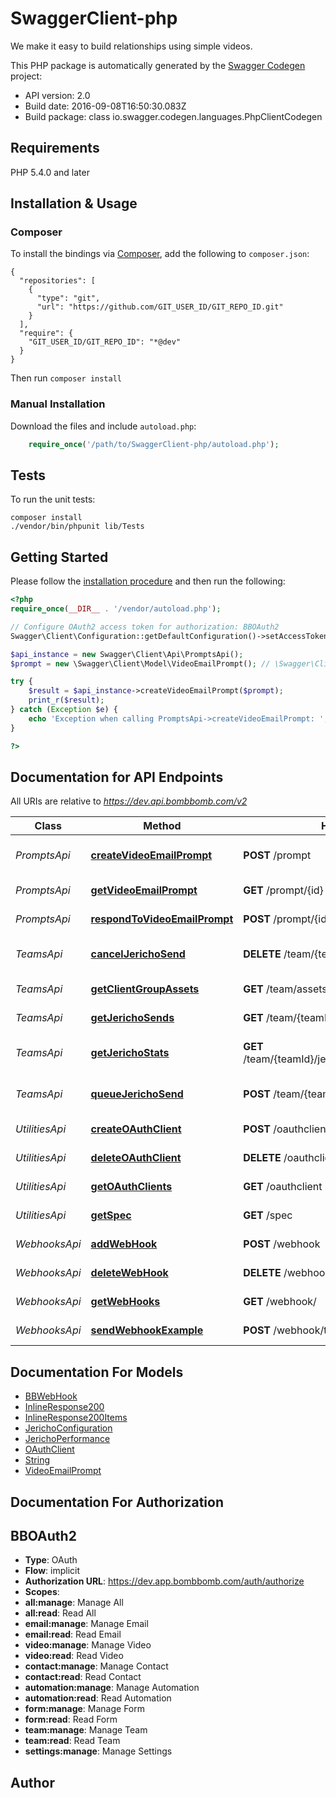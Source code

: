 # SwaggerClient-php
We make it easy to build relationships using simple videos.

This PHP package is automatically generated by the [Swagger Codegen](https://github.com/swagger-api/swagger-codegen) project:

- API version: 2.0
- Build date: 2016-09-08T16:50:30.083Z
- Build package: class io.swagger.codegen.languages.PhpClientCodegen

## Requirements

PHP 5.4.0 and later

## Installation & Usage
### Composer

To install the bindings via [Composer](http://getcomposer.org/), add the following to `composer.json`:

```
{
  "repositories": [
    {
      "type": "git",
      "url": "https://github.com/GIT_USER_ID/GIT_REPO_ID.git"
    }
  ],
  "require": {
    "GIT_USER_ID/GIT_REPO_ID": "*@dev"
  }
}
```

Then run `composer install`

### Manual Installation

Download the files and include `autoload.php`:

```php
    require_once('/path/to/SwaggerClient-php/autoload.php');
```

## Tests

To run the unit tests:

```
composer install
./vendor/bin/phpunit lib/Tests
```

## Getting Started

Please follow the [installation procedure](#installation--usage) and then run the following:

```php
<?php
require_once(__DIR__ . '/vendor/autoload.php');

// Configure OAuth2 access token for authorization: BBOAuth2
Swagger\Client\Configuration::getDefaultConfiguration()->setAccessToken('YOUR_ACCESS_TOKEN');

$api_instance = new Swagger\Client\Api\PromptsApi();
$prompt = new \Swagger\Client\Model\VideoEmailPrompt(); // \Swagger\Client\Model\VideoEmailPrompt | The Video Email Prompt to be created

try {
    $result = $api_instance->createVideoEmailPrompt($prompt);
    print_r($result);
} catch (Exception $e) {
    echo 'Exception when calling PromptsApi->createVideoEmailPrompt: ', $e->getMessage(), PHP_EOL;
}

?>
```

## Documentation for API Endpoints

All URIs are relative to *https://dev.api.bombbomb.com/v2*

Class | Method | HTTP request | Description
------------ | ------------- | ------------- | -------------
*PromptsApi* | [**createVideoEmailPrompt**](docs/Api/PromptsApi.md#createvideoemailprompt) | **POST** /prompt | Prompts user to send a video
*PromptsApi* | [**getVideoEmailPrompt**](docs/Api/PromptsApi.md#getvideoemailprompt) | **GET** /prompt/{id} | Gets a prompt
*PromptsApi* | [**respondToVideoEmailPrompt**](docs/Api/PromptsApi.md#respondtovideoemailprompt) | **POST** /prompt/{id}/response | Respond to a prompt
*TeamsApi* | [**cancelJerichoSend**](docs/Api/TeamsApi.md#canceljerichosend) | **DELETE** /team/{teamId}/jericho/{jerichoId} | Cancel a Jericho Send
*TeamsApi* | [**getClientGroupAssets**](docs/Api/TeamsApi.md#getclientgroupassets) | **GET** /team/assets/ | Lists team assets
*TeamsApi* | [**getJerichoSends**](docs/Api/TeamsApi.md#getjerichosends) | **GET** /team/{teamId}/jericho | List Jericho Sends
*TeamsApi* | [**getJerichoStats**](docs/Api/TeamsApi.md#getjerichostats) | **GET** /team/{teamId}/jericho/{jerichoId}/performance | Gets Jericho performance statistics
*TeamsApi* | [**queueJerichoSend**](docs/Api/TeamsApi.md#queuejerichosend) | **POST** /team/{teamId}/jericho | Creates a Jericho send.
*UtilitiesApi* | [**createOAuthClient**](docs/Api/UtilitiesApi.md#createoauthclient) | **POST** /oauthclient | Create an OAuth Client
*UtilitiesApi* | [**deleteOAuthClient**](docs/Api/UtilitiesApi.md#deleteoauthclient) | **DELETE** /oauthclient/{id} | Delete an OAuth Client
*UtilitiesApi* | [**getOAuthClients**](docs/Api/UtilitiesApi.md#getoauthclients) | **GET** /oauthclient | Lists OAuth Clients
*UtilitiesApi* | [**getSpec**](docs/Api/UtilitiesApi.md#getspec) | **GET** /spec | Describes this api
*WebhooksApi* | [**addWebHook**](docs/Api/WebhooksApi.md#addwebhook) | **POST** /webhook | Add Webhook
*WebhooksApi* | [**deleteWebHook**](docs/Api/WebhooksApi.md#deletewebhook) | **DELETE** /webhook/{hookId} | Deletes Webhook
*WebhooksApi* | [**getWebHooks**](docs/Api/WebhooksApi.md#getwebhooks) | **GET** /webhook/ | Lists Webhooks
*WebhooksApi* | [**sendWebhookExample**](docs/Api/WebhooksApi.md#sendwebhookexample) | **POST** /webhook/test | Sends test Webhook


## Documentation For Models

 - [BBWebHook](docs/Model/BBWebHook.md)
 - [InlineResponse200](docs/Model/InlineResponse200.md)
 - [InlineResponse200Items](docs/Model/InlineResponse200Items.md)
 - [JerichoConfiguration](docs/Model/JerichoConfiguration.md)
 - [JerichoPerformance](docs/Model/JerichoPerformance.md)
 - [OAuthClient](docs/Model/OAuthClient.md)
 - [String](docs/Model/String.md)
 - [VideoEmailPrompt](docs/Model/VideoEmailPrompt.md)


## Documentation For Authorization


## BBOAuth2

- **Type**: OAuth
- **Flow**: implicit
- **Authorization URL**: https://dev.app.bombbomb.com/auth/authorize
- **Scopes**: 
 - **all:manage**: Manage All
 - **all:read**: Read All
 - **email:manage**: Manage Email
 - **email:read**: Read Email
 - **video:manage**: Manage Video
 - **video:read**: Read Video
 - **contact:manage**: Manage Contact
 - **contact:read**: Read Contact
 - **automation:manage**: Manage Automation
 - **automation:read**: Read Automation
 - **form:manage**: Manage Form
 - **form:read**: Read Form
 - **team:manage**: Manage Team
 - **team:read**: Read Team
 - **settings:manage**: Manage Settings


## Author




